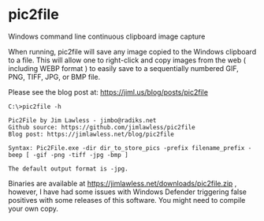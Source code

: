 # pic2file
Windows command line continuous clipboard image capture

When running, pic2file will save any image copied to the Windows clipboard to a file.  This will allow one to right-click and copy images from the web ( including WEBP format ) to easily save to a sequentially numbered GIF, PNG, TIFF, JPG, or BMP file.

Please see the blog post at: https://jiml.us/blog/posts/pic2file

    C:\>pic2file -h
    
    Pic2File by Jim Lawless - jimbo@radiks.net
    Github source: https://github.com/jimlawless/pic2file
    Blog post: https://jimlawless.net/blog/pic2file

    Syntax: Pic2File.exe -dir dir_to_store_pics -prefix filename_prefix -beep [ -gif -png -tiff -jpg -bmp ]

    The default output format is -jpg.

Binaries are available at https://jimlawless.net/downloads/pic2file.zip , however, I have had some issues with Windows Defender triggering false positives with some releases of this software.  You might need to compile your own copy.
